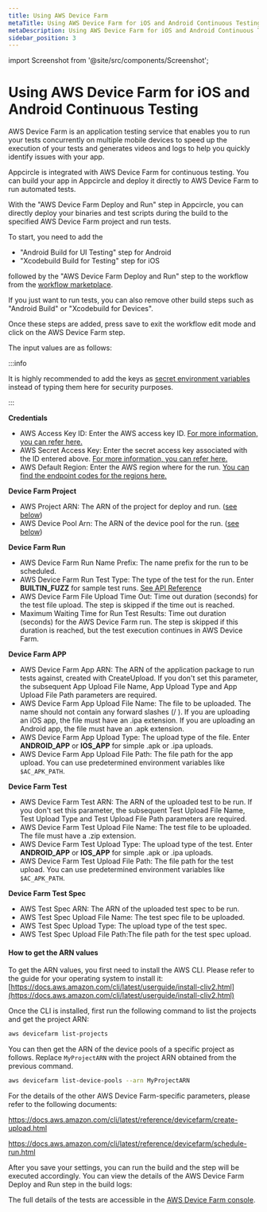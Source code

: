 ```yaml
---
title: Using AWS Device Farm
metaTitle: Using AWS Device Farm for iOS and Android Continuous Testing
metaDescription: Using AWS Device Farm for iOS and Android Continuous Testing
sidebar_position: 3
---
```


import Screenshot from '@site/src/components/Screenshot';

# Using AWS Device Farm for iOS and Android Continuous Testing

AWS Device Farm is an application testing service that enables you to run your tests concurrently on multiple mobile devices to speed up the execution of your tests and generates videos and logs to help you quickly identify issues with your app.

Appcircle is integrated with AWS Device Farm for continuous testing. You can build your app in Appcircle and deploy it directly to AWS Device Farm to run automated tests.

With the "AWS Device Farm Deploy and Run" step in Appcircle, you can directly deploy your binaries and test scripts during the build to the specified AWS Device Farm project and run tests.

To start, you need to add the

- "Android Build for UI Testing" step for Android
- "Xcodebuild Build for Testing" step for iOS

followed by the "AWS Device Farm Deploy and Run" step to the workflow from the [workflow marketplace](/workflows/#workflow-marketplace).

If you just want to run tests, you can also remove other build steps such as "Android Build" or "Xcodebuild for Devices".

<Screenshot url="https://cdn.appcircle.io/docs/assets/aws-farm-android-workflow.png" />

<Screenshot url="https://cdn.appcircle.io/docs/assets/aws-farm-ios-workflow.png" />

Once these steps are added, press save to exit the workflow edit mode and click on the AWS Device Farm step.

The input values are as follows:

:::info

It is highly recommended to add the keys as [secret environment variables](/environment-variables/managing-variables) instead of typing them here for security purposes.

:::

**Credentials**

- AWS Access Key ID: Enter the AWS access key ID. [For more information, you can refer here.](https://docs.aws.amazon.com/general/latest/gr/aws-sec-cred-types.html#access-keys-and-secret-access-keys)
- AWS Secret Access Key: Enter the secret access key associated with the ID entered above. [For more information, you can refer here.](https://docs.aws.amazon.com/general/latest/gr/aws-sec-cred-types.html#access-keys-and-secret-access-keys)
- AWS Default Region: Enter the AWS region where for the run. [You can find the endpoint codes for the regions here.](https://docs.aws.amazon.com/general/latest/gr/rande.html#regional-endpoints)

**Device Farm Project**

- AWS Project ARN: The ARN of the project for deploy and run. ([see below](using-aws-device-farm-for-ios-and-android-continuous-testing#how-to-get-the-arn-values))
- AWS Device Pool Arn: The ARN of the device pool for the run. ([see below](using-aws-device-farm-for-ios-and-android-continuous-testing#how-to-get-the-arn-values))

**Device Farm Run**

- AWS Device Farm Run Name Prefix: The name prefix for the run to be scheduled.
- AWS Device Farm Run Test Type: The type of the test for the run. Enter **BUILTIN_FUZZ** for sample test runs. [See API Reference](https://docs.aws.amazon.com/devicefarm/latest/APIReference/API_CreateUpload.html#API_CreateUpload_RequestSyntax)
- AWS Device Farm File Upload Time Out: Time out duration (seconds) for the test file upload. The step is skipped if the time out is reached.
- Maximum Waiting Time for Run Test Results: Time out duration (seconds) for the AWS Device Farm run. The step is skipped if this duration is reached, but the test execution continues in AWS Device Farm.

**Device Farm APP**

- AWS Device Farm App ARN: The ARN of the application package to run tests against, created with CreateUpload. If you don't set this parameter, the subsequent App Upload File Name, App Upload Type and App Upload File Path parameters are required.
- AWS Device Farm App Upload File Name: The file to be uploaded. The name should not contain any forward slashes (/ ). If you are uploading an iOS app, the file must have an .ipa extension. If you are uploading an Android app, the file must have an .apk extension.
- AWS Device Farm App Upload Type: The upload type of the file. Enter **ANDROID_APP** or **IOS_APP** for simple .apk or .ipa uploads.
- AWS Device Farm App Upload File Path: The file path for the app upload. You can use predetermined environment variables like `$AC_APK_PATH`.

**Device Farm Test**

- AWS Device Farm Test ARN: The ARN of the uploaded test to be run. If you don't set this parameter, the subsequent Test Upload File Name, Test Upload Type and Test Upload File Path parameters are required.
- AWS Device Farm Test Upload File Name: The test file to be uploaded. The file must have a .zip extension.
- AWS Device Farm Test Upload Type: The upload type of the test. Enter **ANDROID_APP** or **IOS_APP** for simple .apk or .ipa uploads.
- AWS Device Farm Test Upload File Path: The file path for the test upload. You can use predetermined environment variables like `$AC_APK_PATH`.

**Device Farm Test Spec**

- AWS Test Spec ARN: The ARN of the uploaded test spec to be run.
- AWS Test Spec Upload File Name: The test spec file to be uploaded.
- AWS Test Spec Upload Type: The upload type of the test spec.
- AWS Test Spec Upload File Path:The file path for the test spec upload.

#### How to get the ARN values

To get the ARN values, you first need to install the AWS CLI. Please refer to the guide for your operating system to install it: [https://docs.aws.amazon.com/cli/latest/userguide/install-cliv2.html](https://docs.aws.amazon.com/cli/latest/userguide/install-cliv2.html)

Once the CLI is installed, first run the following command to list the projects and get the project ARN:

```bash
aws devicefarm list-projects
```

You can then get the ARN of the device pools of a specific project as follows. Replace `MyProjectARN` with the project ARN obtained from the previous command.

```bash
aws devicefarm list-device-pools --arn MyProjectARN
```

For the details of the other AWS Device Farm-specific parameters, please refer to the following documents:

https://docs.aws.amazon.com/cli/latest/reference/devicefarm/create-upload.html

https://docs.aws.amazon.com/cli/latest/reference/devicefarm/schedule-run.html

After you save your settings, you can run the build and the step will be executed accordingly. You can view the details of the AWS Device Farm Deploy and Run step in the build logs:

<Screenshot url='https://cdn.appcircle.io/docs/assets/aws-farm-android-workflow-result.png' />

The full details of the tests are accessible in the [AWS Device Farm console](https://console.aws.amazon.com/devicefarm/).

<Screenshot url='https://cdn.appcircle.io/docs/assets/image (104).png' />
